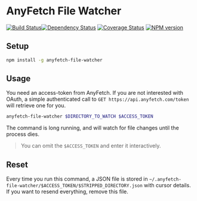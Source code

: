 AnyFetch File Watcher
======================

[![Build Status](https://travis-ci.org/AnyFetch/file-watcher.svg)](https://travis-ci.org/AnyFetch/file-watcher)[![Dependency Status](https://gemnasium.com/AnyFetch/file-watcher.svg)](https://gemnasium.com/AnyFetch/file-watcher)
[![Coverage Status](https://coveralls.io/repos/AnyFetch/file-watcher/badge.png?branch=master)](https://coveralls.io/r/AnyFetch/file-watcher?branch=master)
[![NPM version](https://badge.fury.io/js/anyfetch-file-watcher.png)](http://badge.fury.io/js/anyfetch-file-watcher)

## Setup
```sh
npm install -g anyfetch-file-watcher
```

## Usage
You need an access-token from AnyFetch. If you are not interested with OAuth, a simple authenticated call to `GET https://api.anyfetch.com/token` will retrieve one for you.

```sh
anyfetch-file-watcher $DIRECTORY_TO_WATCH $ACCESS_TOKEN
```

The command is long running, and will watch for file changes until the process dies.

> You can omit the `$ACCESS_TOKEN` and enter it interactively.

## Reset
Every time you run this command, a JSON file is stored in `~/.anyfetch-file-watcher/$ACCESS_TOKEN/$STRIPPED_DIRECTORY.json` with cursor details. If you want to resend everything, remove this file.

